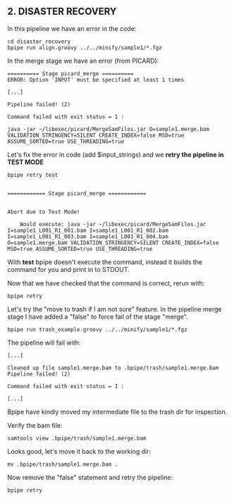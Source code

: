 ## 2. DISASTER RECOVERY

In this pipeline we have an error in the code:

```
cd disaster_recovery
bpipe run align.groovy ../../minify/sample1/*.fgz
```

In the merge stage we have an error (from PICARD):

```
========== Stage picard_merge ==========
ERROR: Option 'INPUT' must be specified at least 1 times

[...]

Pipeline failed! (2)

Command failed with exit status = 1 :

java -jar ~/libexec/picard/MergeSamFiles.jar O=sample1.merge.bam VALIDATION_STRINGENCY=SILENT CREATE_INDEX=false MSD=true ASSUME_SORTED=true USE_THREADING=true
```

Let's fix the error in code (add $input_strings) and we **retry the pipeline in TEST MODE**

```
bpipe retry test
```

```

============ Stage picard_merge ============


Abort due to Test Mode!

    Would execute: java -jar ~/libexec/picard/MergeSamFiles.jar I=sample1_L001_R1_001.bam I=sample1_L001_R1_002.bam I=sample1_L001_R1_003.bam I=sample1_L001_R1_004.bam O=sample1.merge.bam VALIDATION_STRINGENCY=SILENT CREATE_INDEX=false MSD=true ASSUME_SORTED=true USE_THREADING=true
```

With **test** bpipe doesn't execute the command, instead it builds the command for you and print in to STDOUT.

Now that we have checked that the command is correct, rerun with:

```
bpipe retry
```

Let's try the "move to trash if I am not sure" feature.
In the pipeline merge stage I have added a "false" to force fail of the stage "merge".

```
bpipe run trash_example.groovy ../../minify/sample1/*.fgz
```

The pipeline will fail with:

```
[...]

Cleaned up file sample1.merge.bam to .bpipe/trash/sample1.merge.bam
Pipeline failed! (2)

Command failed with exit status = 1 :

[...]
```

Bpipe have kindly moved my intermediate file to the trash dir for inspection.

Verify the bam file:

```
samtools view .bpipe/trash/sample1.merge.bam
```

Looks good, let's move it back to the working dir:

```
mv .bpipe/trash/sample1.merge.bam .
```

Now remove the "false" statement and retry the pipeline:

```
bpipe retry
```